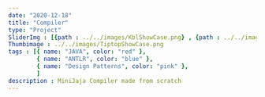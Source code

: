 ```yaml
---
date: "2020-12-18"
title: "Compiler"
type: "Project"
SliderImg : [{path : ../../images/KblShowCase.png} , {path : ../../images/KblShowCase.png},{path : ../../images/KblShowCase.png}]
Thumbimage : ../../images/TiptopShowCase.png
tags : [{ name: "JAVA", color: "red" },
        { name: "ANTLR", color: "blue" },
        { name: "Design Patterns", color: "pink" },
        ]
description : MiniJaja Compiler made from scratch 
---
```

